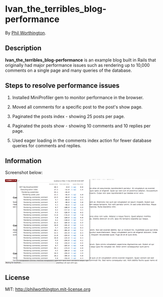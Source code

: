 # Ivan_the_terribles_blog-performance


By [Phil Worthington](https://github.com/philworthington).



## Description
**Ivan_the_terribles_blog-performance** is an example blog built in Rails that originally had major performance issues such as rendering up to 10,000 comments on a single page and many queries of the database.


## Steps to resolve performance issues

1. Installed MiniProfiler gem to monitor performance in the browser.

2. Moved all comments for a specific post to the post's show page.

3. Paginated the posts index - showing 25 posts per page.

4. Paginated the posts show - showing 10 comments and 10 replies per page.

5. Used eager loading in the comments index action for fewer database queries for comments and replies.




## Information

Screenshot below:

![Screenshot 1](app/assets/images/ss.png)



## License

MIT: http://philworthington.mit-license.org
